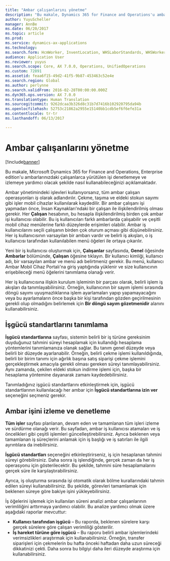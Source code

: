 ```yaml
---
title: "Ambar çalışanlarını yönetme"
description: "Bu makale, Dynamics 365 for Finance and Operations'u ambarlarınızdaki çalışanlarca yürütülen işi denetlemeye ve izlemeye yardımcı olacak şekilde nasıl kullanabileceğinizi açıklamaktadır."
author: YuyuScheller
manager: AnnBe
ms.date: 06/20/2017
ms.topic: article
ms.prod: 
ms.service: dynamics-ax-applications
ms.technology: 
ms.search.form: HcmWorker, InventLocation, WHSLaborStandards, WHSWorker, WHSWorkTable, WHSWorkTableListPage
audience: Application User
ms.reviewer: yuyus
ms.search.scope: Core, AX 7.0.0, Operations, UnifiedOperations
ms.custom: 72891
ms.assetid: feaa6f15-49d2-41f5-9b87-453463c52e4e
ms.search.region: Global
ms.author: perlynne
ms.search.validFrom: 2016-02-28T00:00:00.000Z
ms.dyn365.ops.version: AX 7.0.0
ms.translationtype: Human Translation
ms.sourcegitcommit: 9262dcaa3b326d8c31b7d7416b102920795da94b
ms.openlocfilehash: 52753c21862a2955e15140bb1cdb5ef6f6efe31a
ms.contentlocale: tr-tr
ms.lasthandoff: 06/13/2017

---
```


# <a name="manage-warehouse-workers"></a>Ambar çalışanlarını yönetme

[!include[banner](../includes/banner.md)]


Bu makale, Microsoft Dynamics 365 for Finance and Operations, Enterprise edition'u ambarlarınızdaki çalışanlarca yürütülen işi denetlemeye ve izlemeye yardımcı olacak şekilde nasıl kullanabileceğinizi açıklamaktadır.

Ambar yönetimindeki işlevleri kullanıyorsanız, tüm ambar çalışan operasyonları *iş* olarak adlandırılır. Çekme, taşıma ve eldeki stokun sayımı gibi işler mobil cihazlar kullanılarak kaydedilir. Bir ambar çalışanı işi yapmadan önce, İnsan Kaynakları'ndaki bir çalışan ile ilişkilendirilmiş olması gerekir. Her **Çalışan** hesabının, bu hesapla ilişkilendirilmiş birden çok ambar işi kullanıcısı olabilir. Bu iş kullanıcıları farklı ambarlarda çalışabilir ve çeşitli mobil cihaz menülerine farklı düzeylerde erişimleri olabilir. Ambar iş kullanıcılarını seçili çalışanın birden çok oturum açması gibi düşünebilirsiniz. Her iş kullanıcısının varsayılan bir ambarı vardır ve belirli iş akışları, o iş kullanıcısı tarafından kullanılabilen menü öğeleri ile ortaya çıkarılır. 

Yeni bir iş kullanıcısı oluşturmak için, **Çalışanlar** sayfasında, **Genel** öğesinde **Ambarlar** bölümünde, **Çalışan** öğesine tıklayın. Bir kullanıcı kimliği, kullanıcı adı, bir varsayılan ambar ve menü adı belirtmeniz gerekir. Bu menü, kullanıcı Ambar Mobil Cihaz Portalı'na giriş yaptığında yüklenir ve size kullanıcının erişebileceği menü öğelerini tanımlama olanağı verir. 

Her iş kullanıcısına ilişkin kurulum işleminin bir parçası olarak, belirli işlem iş akışları da tanımlayabilirsiniz. Örneğin, kullanıcının bir sayım işlemi sırasında döngü sayımı uyuşmazlıklarına işlem ayarlamaları yapıp yapamayacağını veya bu ayarlamaların önce başka bir kişi tarafından gözden geçirilmesinin gerekli olup olmadığını belirlemek için **Bir döngü sayım gözetmenidir** alanını kullanabilirsiniz.

## <a name="defining-labor-standards"></a>İşgücü standartlarını tanımlama
**İşgücü standartlarına** sayfası, sistemin belirli bir iş türüne gereksinim duyduğunuz tahmini süreyi hesaplamak için kullandığı hesaplama yöntemlerini tanımlamanıza olanak sağlar. Bu tanım genel düzeyde veya belirli bir düzeyde ayarlanabilir. Örneğin, belirli çekme işlemi kullanıldığında, belirli bir birim tanımı için ağırlık başına satış siparişi çekme işlemini gerçekleştirmek amacıyla gerekli olması gereken süreyi tanımlayabilirsiniz. Aynı zamanda, çekilen eldeki stokun indirme işlemi için, başka bir hesaplama yöntemine dayanarak zamanı kaydedebilirsiniz. 

Tanımladığınız işgücü standartlarını etkinleştirmek için, işgücü standartlarının kullanılacağı her ambar için **İşgücü standartlarına izin ver** seçeneğini seçmeniz gerekir.

## <a name="monitoring-and-controlling-warehouse-work"></a>Ambar işini izleme ve denetleme
**Tüm işler** sayfası planlanan, devam eden ve tamamlanan tüm işleri izleme ve sürdürme olanağı verir. Bu sayfadan, ambar iş kullanıcısı atamaları ve iş öncelikleri gibi çeşitli işlemleri güncelleştirebilirsiniz. Ayrıca beklenen veya tamamlanan iş süreçlerini anlamak için iş başlığı ve iş satırları ile ilgili ayrıntılara da inebilirsiniz. 

**İşgücü standartları** seçeneğini etkinleştirirseniz, iş için hesaplanan tahmini süreyi görebilirsiniz. Daha sonra iş işlendiğinde, gerçek zaman da her iş operasyonu için gösterilecektir. Bu şekilde, tahmini süre hesaplamalarını gerçek süre ile karşılaştırabilirsiniz. 

Ayrıca, iş oluşturma sırasında işi otomatik olarak bölme kurallarındaki tahmin edilen süreyi kullanabilirsiniz. Bu şekilde, görevleri tamamlamak için beklenen süreye göre bakiye işini yükleyebilirsiniz. 

İş öğelerini işlemek için kullanılan süreni analizi ambar çalışanlarının verimliliğini arttırmaya yardımcı olabilir. Bu analize yardımcı olmak üzere aşağıdaki raporlar mevcuttur:

-   **Kullanıcı tarafından işgücü** – Bu raporda, beklenen sürelere karşı gerçek sürelere göre çalışan verimliliği gösterilir.
-   **İş hareket türüne göre işgücü** – Bu raporu belirli ambar işlemlerindeki verimsizlikleri araştırmak için kullanabilirsiniz. Örneğin, transfer siparişleri için çekmelerin bu hafta önceki haftadan daha uzun süreceği dikkatinizi çekti. Daha sonra bu bilgiyi daha ileri düzeyde araştırma için kullanabilirsiniz.





